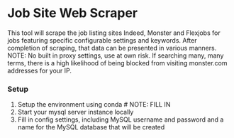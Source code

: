 # Job Site Web Scraper
This tool will scrape the job listing sites Indeed, Monster and Flexjobs for jobs featuring specific configurable settings and keywords. After completion of scraping, that data can be presented in various manners. NOTE: No built in proxy settings, use at own risk. If searching many, many terms, there is a high likelihood of being blocked from visiting monster.com addresses for your IP.

### Setup
1. Setup the environment using conda # NOTE: FILL IN
2. Start your mysql server instance locally
3. Fill in config settings, including MySQL username and password and a name for the MySQL database that will be created

